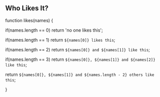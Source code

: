 ## Who Likes It?

function likes(names) {

if(names.length == 0) return 'no one likes this';

if(names.length == 1) return `${names[0]} likes this`;

if(names.length == 2) return `${names[0]} and ${names[1]} like this`;

if(names.length == 3) return `${names[0]}, ${names[1]} and ${names[2]} like this`;

return `${names[0]}, ${names[1]} and ${names.length - 2} others like this`;

}
